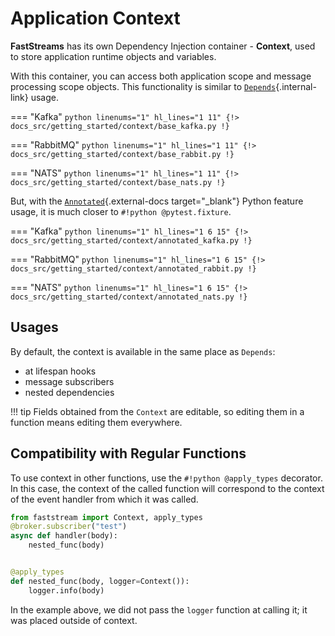 # Application Context

**FastStreams** has its own Dependency Injection container - **Context**, used to store application runtime objects and variables.

With this container, you can access both application scope and message processing scope objects. This functionality is similar to [`Depends`](../dependencies/index.md){.internal-link} usage.

=== "Kafka"
    ```python linenums="1" hl_lines="1 11"
    {!> docs_src/getting_started/context/base_kafka.py !}
    ```

=== "RabbitMQ"
    ```python linenums="1" hl_lines="1 11"
    {!> docs_src/getting_started/context/base_rabbit.py !}
    ```

=== "NATS"
    ```python linenums="1" hl_lines="1 11"
    {!> docs_src/getting_started/context/base_nats.py !}
    ```

But, with the [`Annotated`](https://docs.python.org/3/library/typing.html#typing.Annotated){.external-docs target="_blank"} Python feature usage, it is much closer to `#!python @pytest.fixture`.

=== "Kafka"
    ```python linenums="1" hl_lines="1 6 15"
    {!> docs_src/getting_started/context/annotated_kafka.py !}
    ```

=== "RabbitMQ"
    ```python linenums="1" hl_lines="1 6 15"
    {!> docs_src/getting_started/context/annotated_rabbit.py !}
    ```

=== "NATS"
    ```python linenums="1" hl_lines="1 6 15"
    {!> docs_src/getting_started/context/annotated_nats.py !}
    ```

## Usages

By default, the context is available in the same place as `Depends`:

* at lifespan hooks
* message subscribers
* nested dependencies

!!! tip
    Fields obtained from the `Context` are editable, so editing them in a function means editing them everywhere.

## Compatibility with Regular Functions

To use context in other functions, use the `#!python @apply_types` decorator. In this case, the context of the called function will correspond to the context of the event handler from which it was called.

```python linenums="1" hl_lines="6 9-10"
from faststream import Context, apply_types
@broker.subscriber("test")
async def handler(body):
    nested_func(body)


@apply_types
def nested_func(body, logger=Context()):
    logger.info(body)
```

In the example above, we did not pass the `logger` function at calling it; it was placed outside of context.
